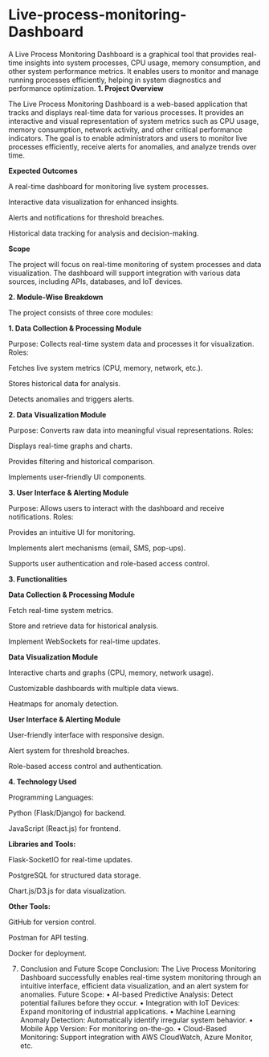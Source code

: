 # Live-process-monitoring-Dashboard
A Live Process Monitoring Dashboard is a graphical tool that provides real-time insights into system processes, CPU usage, memory consumption, and other system performance metrics. It enables users to monitor and manage running processes efficiently, helping in system diagnostics and performance optimization.
**1. Project Overview**

The Live Process Monitoring Dashboard is a web-based application that tracks and displays real-time data for various processes. It provides an interactive and visual representation of system metrics such as CPU usage, memory consumption, network activity, and other critical performance indicators. The goal is to enable administrators and users to monitor live processes efficiently, receive alerts for anomalies, and analyze trends over time.

**Expected Outcomes**

A real-time dashboard for monitoring live system processes.

Interactive data visualization for enhanced insights.

Alerts and notifications for threshold breaches.

Historical data tracking for analysis and decision-making.

**Scope**

The project will focus on real-time monitoring of system processes and data visualization. The dashboard will support integration with various data sources, including APIs, databases, and IoT devices.

**2. Module-Wise Breakdown**

The project consists of three core modules:

**1. Data Collection & Processing Module**

Purpose: Collects real-time system data and processes it for visualization.
Roles:

Fetches live system metrics (CPU, memory, network, etc.).

Stores historical data for analysis.

Detects anomalies and triggers alerts.

**2. Data Visualization Module**

Purpose: Converts raw data into meaningful visual representations.
Roles:

Displays real-time graphs and charts.

Provides filtering and historical comparison.

Implements user-friendly UI components.

**3. User Interface & Alerting Module**

Purpose: Allows users to interact with the dashboard and receive notifications.
Roles:

Provides an intuitive UI for monitoring.

Implements alert mechanisms (email, SMS, pop-ups).

Supports user authentication and role-based access control.

**3. Functionalities**

**Data Collection & Processing Module**

Fetch real-time system metrics.

Store and retrieve data for historical analysis.

Implement WebSockets for real-time updates.

**Data Visualization Module**

Interactive charts and graphs (CPU, memory, network usage).

Customizable dashboards with multiple data views.

Heatmaps for anomaly detection.

**User Interface & Alerting Module**

User-friendly interface with responsive design.

Alert system for threshold breaches.

Role-based access control and authentication.

**4. Technology Used**

Programming Languages:

Python (Flask/Django) for backend.

JavaScript (React.js) for frontend.

**Libraries and Tools:**

Flask-SocketIO for real-time updates.

PostgreSQL for structured data storage.

Chart.js/D3.js for data visualization.

**Other Tools:**

GitHub for version control.

Postman for API testing.

Docker for deployment.


7. Conclusion and Future Scope
Conclusion:
The Live Process Monitoring Dashboard successfully enables real-time system monitoring through an intuitive interface, efficient data visualization, and an alert system for anomalies.
Future Scope:
•	AI-based Predictive Analysis: Detect potential failures before they occur.
•	Integration with IoT Devices: Expand monitoring of industrial applications.
•	Machine Learning Anomaly Detection: Automatically identify irregular system behavior.
•	Mobile App Version: For monitoring on-the-go.
•	Cloud-Based Monitoring: Support integration with AWS CloudWatch, Azure Monitor, etc.


